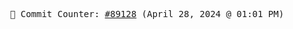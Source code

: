<p align="center">
    <samp>
        📮 Commit Counter: <a href="https://github.com/Javascript-void0/Javascript-void0/commits/main">#89128</a> (April 28, 2024 @ 01:01 PM)
    </samp>
</p>